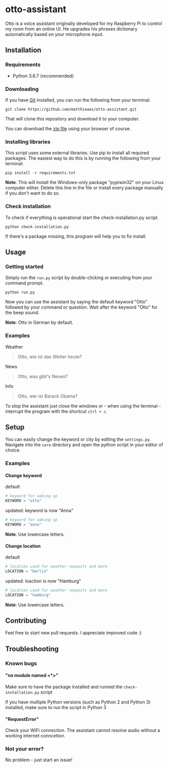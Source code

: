 # otto-assistant

Otto is a voice assistant originally developed for my Raspberry Pi to control my room from an online UI. He upgrades his phrases dictionary automatically based on your microphone input.

## Installation

### Requirements

- Python 3.6.7 (recommended)

### Downloading

If you have [Git](https://git-scm.com/) installed, you can run the following from your terminal:

```
git clone https://github.com/matthiaaas/otto-assistant.git
```

That will clone this repository and download it to your computer.

You can download the [zip file](https://github.com/matthiaaas/otto-assistant/archive/master.zip) using your browser of course.

### Installing libraries

This script uses some external libraries. Use pip to install all required packages. The easiest way to do this is by running the following from your terminal:

```
pip install -r requirements.txt
```

**Note**: This will install the Windows-only package "pypiwin32" on your Linux computer either. Delete this line in the file or install every package manually if you don't want to do so.

### Check installation

To check if everything is operational start the check-installation.py script.

```
python check-installation.py
```

If there's a package missing, this program will help you to fix install.


## Usage

### Getting started

Simply run the `run.py` script by double-clicking or executing from your command prompt.

```
python run.py
```

Now you can use the assistant by saying the default keyword "Otto" followed by your command or question. Wait after the keyword "Otto" for the beep sound.

**Note**: Otto in German by default.

### Examples

Weather
> Otto, wie ist das Wetter heute?

News
> Otto, was gibt's Neues?

Info
> Otto, wer ist Barack Obama?

To stop the assistant just close the windows or - when using the terminal - interrupt the program with the shortcut `ctrl + c`.


## Setup

You can easily change the keyword or city by editing the `settings.py`. Navigate into the `core` directory and open the python script in your editor of choice.

### Examples

#### Change keyword

default
```py
# keyword for waking up
KEYWORD = "otto"
```

updated: keyword is now "Anna"
```py
# keyword for waking up
KEYWORD = "anna"
```

**Note**: Use lowercase letters.

#### Change location

default
```py
# location used for weather requests and more
LOCATION = "berlin"
```

updated: loaction is now "Hamburg"
```py
# location used for weather requests and more
LOCATION = "hamburg"
```

**Note**: Use lowercase letters.


## Contributing

Feel free to start new pull requests. I appreciate improved code :)


## Troubleshooting

### Known bugs

#### "no module named <*>"

Make sure to have the package installed and runned the `check-installation.py` script

If you have multiple Python versions (such as Python 2 and Python 3) installed, make sure to run the script in Python 3

#### "RequestError"

Check your WiFi connection. The assistant cannot resolve audio without a working internet conncetion.

### Not your error?

No problem - just start an issue!
